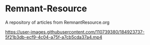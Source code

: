 # Remnant-Resource
A repository of articles from RemnantResource.org


https://user-images.githubusercontent.com/110739380/184923737-5f21b3db-ecf9-4c04-a75f-a7cb5cda37a4.mp4

